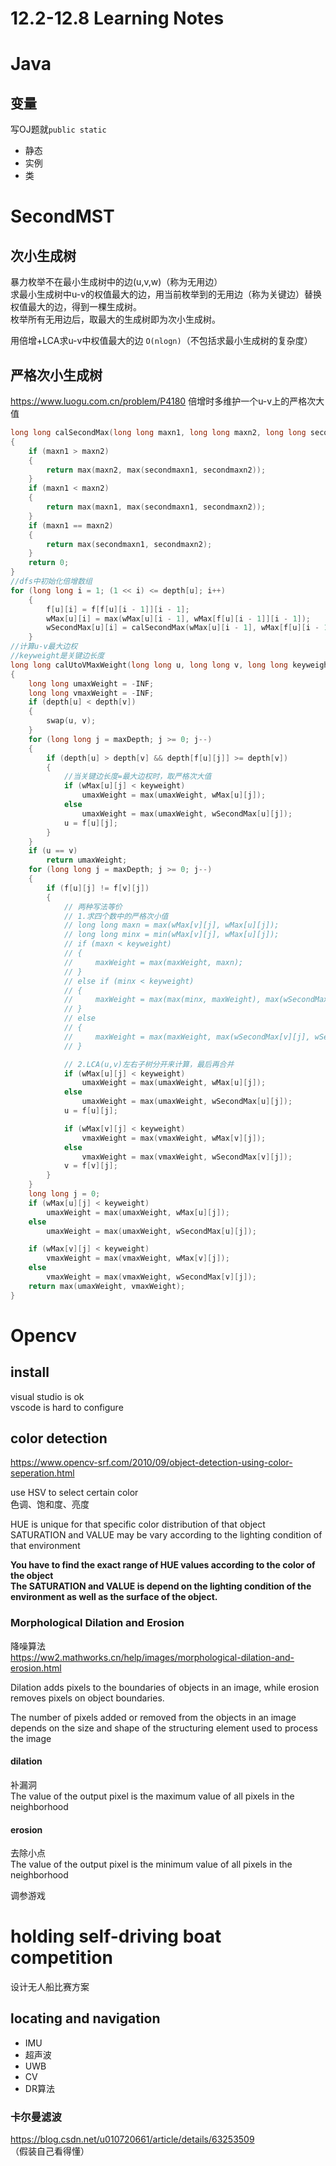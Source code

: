 # 12.2-12.8 Learning Notes

# Java
## 变量
写OJ题就```public static```
+ 静态
+ 实例
+ 类

# SecondMST
## 次小生成树
暴力枚举不在最小生成树中的边(u,v,w)（称为无用边）  
求最小生成树中u-v的权值最大的边，用当前枚举到的无用边（称为关键边）替换权值最大的边，得到一棵生成树。  
枚举所有无用边后，取最大的生成树即为次小生成树。

用倍增+LCA求u-v中权值最大的边
```O(nlogn)```（不包括求最小生成树的复杂度）

## 严格次小生成树
https://www.luogu.com.cn/problem/P4180
倍增时多维护一个u-v上的严格次大值
```c
long long calSecondMax(long long maxn1, long long maxn2, long long secondmaxn1, long long secondmaxn2)
{
    if (maxn1 > maxn2)
    {
        return max(maxn2, max(secondmaxn1, secondmaxn2));
    }
    if (maxn1 < maxn2)
    {
        return max(maxn1, max(secondmaxn1, secondmaxn2));
    }
    if (maxn1 == maxn2)
    {
        return max(secondmaxn1, secondmaxn2);
    }
    return 0;
}
//dfs中初始化倍增数组
for (long long i = 1; (1 << i) <= depth[u]; i++)
    {
        f[u][i] = f[f[u][i - 1]][i - 1];
        wMax[u][i] = max(wMax[u][i - 1], wMax[f[u][i - 1]][i - 1]);
        wSecondMax[u][i] = calSecondMax(wMax[u][i - 1], wMax[f[u][i - 1]][i - 1], wSecondMax[u][i - 1], wSecondMax[f[u][i - 1]][i - 1]);
    }
//计算u-v最大边权
//keyweight是关键边长度
long long calUtoVMaxWeight(long long u, long long v, long long keyweight)
{
    long long umaxWeight = -INF;
    long long vmaxWeight = -INF;
    if (depth[u] < depth[v])
    {
        swap(u, v);
    }
    for (long long j = maxDepth; j >= 0; j--)
    {
        if (depth[u] > depth[v] && depth[f[u][j]] >= depth[v])
        {
            //当关键边长度=最大边权时，取严格次大值
            if (wMax[u][j] < keyweight)
                umaxWeight = max(umaxWeight, wMax[u][j]);
            else
                umaxWeight = max(umaxWeight, wSecondMax[u][j]);
            u = f[u][j];
        }
    }
    if (u == v)
        return umaxWeight;
    for (long long j = maxDepth; j >= 0; j--)
    {
        if (f[u][j] != f[v][j])
        {
            // 两种写法等价
            // 1.求四个数中的严格次小值
            // long long maxn = max(wMax[v][j], wMax[u][j]);
            // long long minx = min(wMax[v][j], wMax[u][j]);
            // if (maxn < keyweight)
            // {
            //     maxWeight = max(maxWeight, maxn);
            // }
            // else if (minx < keyweight)
            // {
            //     maxWeight = max(max(minx, maxWeight), max(wSecondMax[v][j], wSecondMax[u][j]));
            // }
            // else
            // {
            //     maxWeight = max(maxWeight, max(wSecondMax[v][j], wSecondMax[u][j]));
            // }

            // 2.LCA(u,v)左右子树分开来计算，最后再合并
            if (wMax[u][j] < keyweight)
                umaxWeight = max(umaxWeight, wMax[u][j]);
            else
                umaxWeight = max(umaxWeight, wSecondMax[u][j]);
            u = f[u][j];

            if (wMax[v][j] < keyweight)
                vmaxWeight = max(vmaxWeight, wMax[v][j]);
            else
                vmaxWeight = max(vmaxWeight, wSecondMax[v][j]);
            v = f[v][j];
        }
    }
    long long j = 0;
    if (wMax[u][j] < keyweight)
        umaxWeight = max(umaxWeight, wMax[u][j]);
    else
        umaxWeight = max(umaxWeight, wSecondMax[u][j]);

    if (wMax[v][j] < keyweight)
        vmaxWeight = max(vmaxWeight, wMax[v][j]);
    else
        vmaxWeight = max(vmaxWeight, wSecondMax[v][j]);
    return max(umaxWeight, vmaxWeight);
}

```

# Opencv
## install
visual studio is ok  
vscode is hard to configure
## color detection
<https://www.opencv-srf.com/2010/09/object-detection-using-color-seperation.html>

use HSV to select certain color  
色调、饱和度、亮度

HUE is unique for that specific color distribution of that object  
SATURATION and VALUE may be vary according to the lighting condition of that environment

__You have to find the exact range of HUE values according to the color of the object__  
__The SATURATION and VALUE is depend on the lighting condition of the environment as well as the surface of the object.__

### Morphological Dilation and Erosion
降噪算法  
<https://ww2.mathworks.cn/help/images/morphological-dilation-and-erosion.html>

Dilation adds pixels to the boundaries of objects in an image, while erosion removes pixels on object boundaries. 

The number of pixels added or removed from the objects in an image depends on the size and shape of the structuring element used to process the image

#### dilation
补漏洞  
The value of the output pixel is the maximum value of all pixels in the neighborhood

#### erosion
去除小点  
The value of the output pixel is the minimum value of all pixels in the neighborhood

调参游戏

# holding self-driving boat competition
设计无人船比赛方案
## locating and navigation
+ IMU
+ 超声波
+ UWB
+ CV
+ DR算法
### 卡尔曼滤波
<https://blog.csdn.net/u010720661/article/details/63253509>  
（假装自己看得懂）